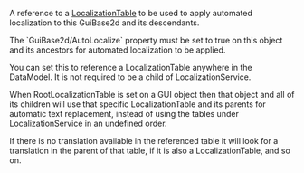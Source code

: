 A reference to a [LocalizationTable](https://developer.roblox.com/en-us/api-reference/class/LocalizationTable) to be used to apply automated localization to this GuiBase2d and its descendants.

  
The \`GuiBase2d/AutoLocalize\` property must be set to true on this object and its ancestors for automated localization to be applied.

You can set this to reference a LocalizationTable anywhere in the DataModel. It is not required to be a child of LocalizationService.

When RootLocalizationTable is set on a GUI object then that object and all of its children will use that specific LocalizationTable and its parents for automatic text replacement, instead of using the tables under LocalizationService in an undefined order.

If there is no translation available in the referenced table it will look for a translation in the parent of that table, if it is also a LocalizationTable, and so on.